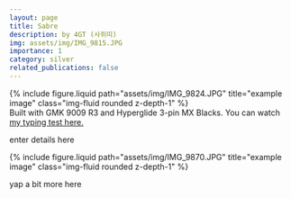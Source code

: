 ```yaml
---
layout: page
title: Sabre
description: by 4GT (사쥐띠)
img: assets/img/IMG_9815.JPG
importance: 1
category: silver
related_publications: false
---
```


<div class="row">
    <div class="col-sm mt-3 mt-md-0">
        {% include figure.liquid path="assets/img/IMG_9824.JPG" title="example image" class="img-fluid rounded z-depth-1" %}
    </div>
</div>
<div class="caption">
    Built with GMK 9009 R3 and Hyperglide 3-pin MX Blacks. You can watch <a href="https://www.youtube.com/watch?v=stcR9PBGYU4&t=25s&ab_channel=jams">my typing test here.</a>
</div>

enter details here

<div class="row">
    <div class="col-sm mt-3 mt-md-0">
        {% include figure.liquid path="assets/img/IMG_9870.JPG" title="example image" class="img-fluid rounded z-depth-1" %}
    </div>
</div>
<div class="caption">
</div>

yap a bit more here